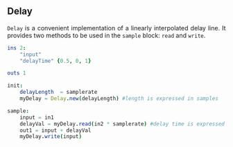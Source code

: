 <div style="text-align: justify">

## Delay

`Delay` is a convenient implementation of a linearly interpolated delay line. It provides two methods to be used in the `sample` block: `read` and `write`.

```nim
ins 2:
    "input"
    "delayTime" {0.5, 0, 1}

outs 1

init:
    delayLength  = samplerate
    myDelay = Delay.new(delayLength) #length is expressed in samples

sample:
    input = in1
    delayVal = myDelay.read(in2 * samplerate) #delay time is expressed in samples
    out1 = input + delayVal
    myDelay.write(input)
```

</div>